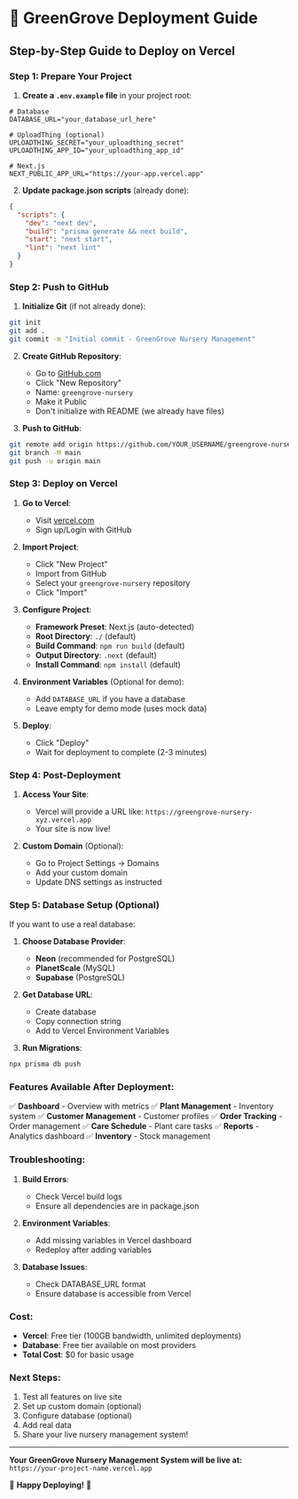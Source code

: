 # 🚀 GreenGrove Deployment Guide

## Step-by-Step Guide to Deploy on Vercel

### **Step 1: Prepare Your Project**

1. **Create a `.env.example` file** in your project root:
```env
# Database
DATABASE_URL="your_database_url_here"

# UploadThing (optional)
UPLOADTHING_SECRET="your_uploadthing_secret"
UPLOADTHING_APP_ID="your_uploadthing_app_id"

# Next.js
NEXT_PUBLIC_APP_URL="https://your-app.vercel.app"
```

2. **Update package.json scripts** (already done):
```json
{
  "scripts": {
    "dev": "next dev",
    "build": "prisma generate && next build",
    "start": "next start",
    "lint": "next lint"
  }
}
```

### **Step 2: Push to GitHub**

1. **Initialize Git** (if not already done):
```bash
git init
git add .
git commit -m "Initial commit - GreenGrove Nursery Management"
```

2. **Create GitHub Repository**:
   - Go to [GitHub.com](https://github.com)
   - Click "New Repository"
   - Name: `greengrove-nursery`
   - Make it Public
   - Don't initialize with README (we already have files)

3. **Push to GitHub**:
```bash
git remote add origin https://github.com/YOUR_USERNAME/greengrove-nursery.git
git branch -M main
git push -u origin main
```

### **Step 3: Deploy on Vercel**

1. **Go to Vercel**:
   - Visit [vercel.com](https://vercel.com)
   - Sign up/Login with GitHub

2. **Import Project**:
   - Click "New Project"
   - Import from GitHub
   - Select your `greengrove-nursery` repository
   - Click "Import"

3. **Configure Project**:
   - **Framework Preset**: Next.js (auto-detected)
   - **Root Directory**: `./` (default)
   - **Build Command**: `npm run build` (default)
   - **Output Directory**: `.next` (default)
   - **Install Command**: `npm install` (default)

4. **Environment Variables** (Optional for demo):
   - Add `DATABASE_URL` if you have a database
   - Leave empty for demo mode (uses mock data)

5. **Deploy**:
   - Click "Deploy"
   - Wait for deployment to complete (2-3 minutes)

### **Step 4: Post-Deployment**

1. **Access Your Site**:
   - Vercel will provide a URL like: `https://greengrove-nursery-xyz.vercel.app`
   - Your site is now live!

2. **Custom Domain** (Optional):
   - Go to Project Settings → Domains
   - Add your custom domain
   - Update DNS settings as instructed

### **Step 5: Database Setup (Optional)**

If you want to use a real database:

1. **Choose Database Provider**:
   - **Neon** (recommended for PostgreSQL)
   - **PlanetScale** (MySQL)
   - **Supabase** (PostgreSQL)

2. **Get Database URL**:
   - Create database
   - Copy connection string
   - Add to Vercel Environment Variables

3. **Run Migrations**:
```bash
npx prisma db push
```

### **Features Available After Deployment:**

✅ **Dashboard** - Overview with metrics
✅ **Plant Management** - Inventory system
✅ **Customer Management** - Customer profiles
✅ **Order Tracking** - Order management
✅ **Care Schedule** - Plant care tasks
✅ **Reports** - Analytics dashboard
✅ **Inventory** - Stock management

### **Troubleshooting:**

1. **Build Errors**:
   - Check Vercel build logs
   - Ensure all dependencies are in package.json

2. **Environment Variables**:
   - Add missing variables in Vercel dashboard
   - Redeploy after adding variables

3. **Database Issues**:
   - Check DATABASE_URL format
   - Ensure database is accessible from Vercel

### **Cost:**
- **Vercel**: Free tier (100GB bandwidth, unlimited deployments)
- **Database**: Free tier available on most providers
- **Total Cost**: $0 for basic usage

### **Next Steps:**
1. Test all features on live site
2. Set up custom domain (optional)
3. Configure database (optional)
4. Add real data
5. Share your live nursery management system!

---

**Your GreenGrove Nursery Management System will be live at:**
`https://your-project-name.vercel.app`

🌿 **Happy Deploying!** 🌿
